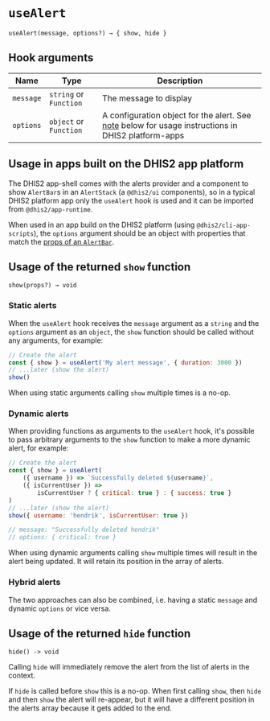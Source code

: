 # `useAlert`

`useAlert(message, options?) → { show, hide }`

## Hook arguments

| Name      | Type                   | Description                                                                                                 |
| --------- | ---------------------- | ----------------------------------------------------------------------------------------------------------- |
| `message` | `string` or `Function` | The message to display                                                                                      |
| `options` | `object` or `Function` | A configuration object for the alert. See [note](#note) below for usage instructions in DHIS2 platform-apps |

## Usage in apps built on the DHIS2 app platform

The DHIS2 app-shell comes with the alerts provider and a component to show `AlertBar`s in an `AlertStack` (a `@dhis2/ui` components), so in a typical DHIS2 platform app only the `useAlert` hook is used and it can be imported from `@dhis2/app-runtime`.

When used in an app build on the DHIS2 platform (using `@dhis2/cli-app-scripts`), the `options` argument should be an object with properties that match the [props of an `AlertBar`](https://ui.dhis2.nu/#/api?id=alertbar).

## Usage of the returned `show` function

`show(props?) → void`

### Static alerts

When the `useAlert` hook receives the `message` argument as a `string` and the `options` argument as an `object`, the `show` function should be called without any arguments, for example:

```js
// Create the alert
const { show } = useAlert('My alert message', { duration: 3000 })
// ...later (show the alert)
show()
```

When using static arguments calling `show` multiple times is a no-op.

### Dynamic alerts

When providing functions as arguments to the `useAlert` hook, it's possible to pass arbitrary arguments to the `show` function to make a more dynamic alert, for example:

```js
// Create the alert
const { show } = useAlert(
    ({ username }) => `Successfully deleted ${username}`,
    ({ isCurrentUser }) =>
        isCurrentUser ? { critical: true } : { success: true }
)
// ...later (show the alert)
show({ username: 'hendrik', isCurrentUser: true })

// message: "Successfully deleted hendrik"
// options: { critical: true }
```

When using dynamic arguments calling `show` multiple times will result in the alert being updated. It will retain its position in the array of alerts.

### Hybrid alerts

The two approaches can also be combined, i.e. having a static `message` and dynamic `options` or vice versa.

## Usage of the returned `hide` function

`hide() -> void`

Calling `hide` will immediately remove the alert from the list of alerts in the context.

If `hide` is called before `show` this is a no-op. When first calling `show`, then `hide` and then `show` the alert will re-appear, but it will have a different position in the alerts array because it gets added to the end.

